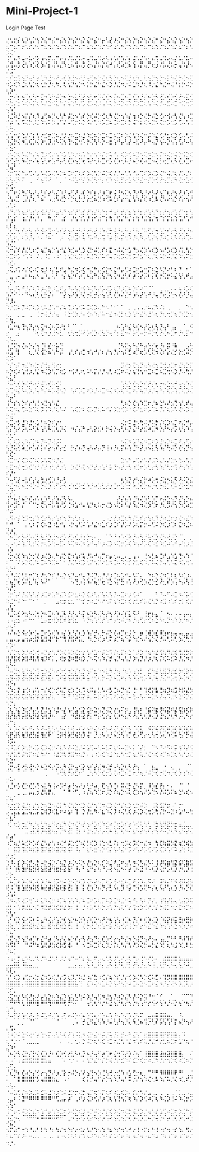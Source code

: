 # Mini-Project-1

Login Page Test

⡐⢂⡒⡌⢆⡱⢂⡑⢢⡑⣌⠒⣌⠒⣌⢢⡑⢢⡑⢢⡑⣌⠒⣌⠒⡤⢃⡜⡰⢌⠒⣌⢢⡑⢢⡑⢢⡑⣌⠒⣌⠒⣌⢢⡑⢢⡑⢢⡑⣌⠒⣌⠒⡤⢃⡜⡰⢌⠒⣌⢢⡑⢢⡑⢢⡑⣌⠒⣌⠒⣌⢢⡑⢢⡑⢢⠜⣠⢃⠦⡑⢢⡑⣌⠒⣌⠒⣌⢢⡑⢢⡑⢢⡑⣌⠒⡌⢆⡱⢌⠂
⢨⢁⠦⡙⢤⠒⡥⢊⡕⡰⠢⡍⢤⡉⢖⡰⠌⡥⢌⠥⡒⢤⠩⢤⠩⡔⢣⠰⡡⢎⡱⠌⡆⢬⠡⣌⠱⣂⠦⢩⠤⡩⢔⠢⡌⠥⡌⢥⠒⡤⢩⠤⡩⢔⢣⠰⡡⢎⡱⠌⡆⢬⠡⣌⠱⣂⠦⢩⠤⡩⢔⠢⡌⠥⡌⢥⠚⡄⢎⠴⣉⠦⢱⠠⡍⢤⡉⢖⡰⠌⡥⢌⠥⡒⢤⠩⡜⠢⡜⣨⠁
⢂⠎⣒⢩⢢⡙⢤⠃⡴⢁⠳⣘⠢⠜⡠⢎⡱⣘⠢⠜⡘⢤⢋⠦⡑⢌⢆⢣⡑⢆⠢⢍⡘⢆⠳⡀⢇⢢⡙⢢⡑⠢⡅⠳⢌⡓⢌⠢⢍⠲⡡⢎⠱⣈⢆⢣⡑⢆⢂⡓⡘⢆⠳⡀⢇⢢⡙⢢⡑⠢⡅⡓⣌⠓⣌⠢⡱⡘⣌⠲⡐⠬⣁⠳⡘⢆⠸⡐⣌⠓⣌⠒⢬⠘⡆⡓⠬⡑⢆⡱⠂
⢈⡒⠌⡆⢦⢉⢆⢣⠒⣍⠲⢡⠓⡬⡑⠦⣑⠢⣅⢋⡜⢢⢃⠖⡩⢌⢎⠢⡍⠦⣉⠦⣉⢎⡱⡘⡌⠦⣑⠣⢜⡡⢎⡱⢊⡜⠢⣍⢊⠥⢓⡌⣒⠡⢎⠢⡍⢆⠣⡜⣑⠪⣅⠓⡌⢦⢑⠣⡜⡡⢜⡡⢜⡸⢠⠣⢅⡓⠬⡑⢬⠱⡌⡱⣉⢆⢣⠱⢌⡚⠤⣋⠴⣉⠒⣍⢒⡩⢢⠱⡁
⠰⣈⠵⣘⠢⡍⡌⢆⠹⣠⢋⠦⡙⢄⢣⠓⡬⣑⠢⢡⠎⡑⢎⠬⡑⢊⢆⠳⢌⡑⢢⠱⡌⢲⠰⡑⢌⡓⠬⣑⢊⠔⢪⠔⢣⢌⢣⠰⣉⠚⡴⠘⣄⠫⢌⡓⡸⣈⠱⢢⠅⡳⢠⠋⡜⠤⢋⡒⠥⡑⠪⡔⢃⠲⡡⣉⠦⣉⠖⣉⠆⡓⢬⠑⡆⢎⠢⣙⠢⢍⡒⡡⢒⡡⢋⠤⢣⢘⡡⢓⠄
⢢⢡⠒⡬⢑⡜⠌⡆⢣⠔⣊⠖⣉⠦⡘⡸⡐⠦⣉⠦⣘⠱⣊⠦⡑⣉⠦⣉⠦⣉⠆⡱⢌⢣⠱⢌⠒⡬⠱⣌⢊⠜⣂⢎⡱⢊⠤⢃⠬⠱⢌⡓⢌⠲⣁⢎⡱⢌⡱⢂⡹⣐⠣⢍⢢⢙⠢⣍⢒⠡⡓⢌⢣⠣⡑⠤⣒⢡⠚⡤⢃⡜⠤⣋⠜⡤⠓⢤⡙⢢⠥⡑⢢⢡⢋⡜⠤⢣⠌⣣⠂
⢐⠢⡑⢆⠣⣌⠓⡌⢦⢙⡰⢊⡔⢢⠱⣡⢃⠳⡐⢦⢡⠓⡔⢢⠱⡌⡒⢥⠚⡄⢎⡱⢊⠦⣙⠢⢍⠲⣑⠢⡍⠲⢌⡒⢬⡑⢪⡑⢎⡱⢊⡜⢂⠳⢌⡒⠌⢦⢡⢃⠖⣡⠚⡤⢃⢎⡱⢢⡉⢖⠩⡜⢂⠧⣉⠖⡡⢎⡱⢂⠧⡘⠦⡑⢎⠴⣉⠲⢌⡃⢖⡉⢆⠣⢎⡰⣉⠖⡘⢤⠃
⢈⡒⢩⢌⠓⡤⢋⠜⣠⠣⢜⡡⢌⠣⡑⠦⣉⠖⡉⢆⠎⡱⢌⢣⡑⠬⡑⢎⡜⡘⠤⢃⢣⠚⡤⢉⠎⡱⢌⡱⢌⠓⢬⡘⢆⡜⡡⡘⠆⡥⢣⢌⠣⠍⠀⢀⠀⠊⢦⠩⠜⠀⠁⡀⠈⠐⠬⣡⠚⡌⡱⢌⢣⠚⡄⢎⠱⢢⢅⡋⡔⣡⠣⡙⣌⠒⡌⡱⢊⡜⢢⡉⣌⠳⢌⡒⣡⢊⡕⢪⠄
⢢⠉⠖⡨⢓⡌⢣⠜⣠⢃⠎⡔⠣⣌⠱⡘⢤⢋⠜⡠⢎⡑⠎⡆⠜⡰⣉⠖⢬⢘⠢⢍⢢⡙⡔⢣⡘⠔⡣⠜⢢⡉⢆⡜⢢⠜⡰⢡⢚⡐⢣⢌⡁⢀⡜⡌⢆⠈⠦⠁⠠⣐⠣⢜⡑⠂⡑⢆⡓⡘⡔⣊⠦⣙⠰⢊⠥⣃⠎⡔⠒⣄⢣⠱⡌⢎⠰⣁⠧⢌⠣⠔⢢⡑⠎⡔⢢⠜⣠⢃⠆
⢠⠙⡌⢱⢦⡜⢡⡎⡔⢪⡜⡌⠓⣤⢣⠙⢢⡎⡜⢡⡎⡜⢱⡌⢣⠑⡆⠚⣤⠃⡞⡌⣦⢱⠘⡆⡜⢡⢣⠙⡆⡜⢢⡜⢡⡎⠑⡆⢣⡜⢡⡎⠀⢰⡌⡜⢢⠘⡄⠀⠓⣬⠁⢠⡎⠀⡜⢢⢱⢡⡜⢰⠊⣴⠉⡆⢳⡄⢫⡌⠓⡌⡆⢳⠘⣬⢱⡌⢲⠉⡎⡍⣦⢱⢩⡜⢡⠚⡄⡎⡄
⢈⢆⡙⢆⠎⡔⢣⠰⡑⢪⠔⣩⠒⡡⠎⡜⢢⠜⣐⠣⡘⡔⠣⡜⢨⠱⢌⡓⢬⡘⢄⠳⣠⠃⢧⡈⠥⢋⡌⢲⢡⡑⠎⡔⢣⡘⡱⡘⠦⣡⢃⠖⡀⠆⡱⡘⡄⠐⠄⠘⠦⠁⠀⡰⠀⢌⡒⣩⠂⢧⠘⡥⠚⡤⢩⠘⡴⢘⠢⡍⢒⠱⡘⢆⠳⡠⢃⡜⢢⡙⠴⡁⢆⠣⠎⡴⢉⠦⡱⢌⡁
⢌⠒⡌⠎⡜⣌⢃⠖⡉⢦⡉⢦⡑⢡⠚⣌⠱⣊⠤⢃⡱⢌⡓⠬⣁⠎⠆⣍⠒⠬⢌⠒⣡⠙⡢⢌⡱⠡⢎⡱⠢⠜⡡⢎⡱⠌⣅⢣⡑⠦⣉⠖⡡⠐⢡⠱⠀⠜⡀⠸⡁⠠⠰⠁⢐⢢⡑⢆⡹⢀⠧⣘⠱⡌⠥⠚⢤⡉⢖⡩⢌⢒⡩⠜⣢⠑⢆⡘⢆⠥⡓⠬⡘⣌⠱⢢⠍⣒⠡⢎⠄
⠠⢍⡰⢩⠔⡌⢎⠴⡉⢖⡸⠰⡌⣃⠞⣠⠓⣌⠲⡡⢎⠒⣌⠓⡤⢊⡕⠢⣍⠚⡤⢋⠴⣉⠖⣡⠒⡍⠦⣑⠣⡙⠔⠃⠆⠙⠀⠂⠁⠁⣀⢀⠤⣀⠆⠦⣄⠢⣀⠱⡀⢅⠃⠐⡌⢦⡑⠎⡴⢉⠦⣡⠓⣌⢣⡙⢢⢍⠲⣐⢃⠎⡴⠩⡔⡩⠆⡍⢎⡒⢍⡒⠥⣌⢣⢃⠞⣠⠓⡌⠆
⠘⡤⡘⢥⠚⡘⡌⢆⠹⡰⢌⡓⡰⣁⠞⣠⠙⡤⢣⡑⢪⠱⢌⠣⡜⡡⢜⡡⢆⡙⡰⣉⠦⡑⠎⠔⠉⠈⠁⠀⢀⢀⡀⠄⠄⢦⠰⡡⢎⡱⠌⠊⠐⠂⠙⠢⢆⢃⢆⡓⡌⠆⠀⠉⡜⢢⠜⡱⡘⢌⡒⢅⡚⡔⢢⢡⢃⢎⡱⠌⣌⠚⡰⠣⡜⢡⠚⡘⢤⡉⢖⡨⢑⠢⢎⠜⡘⢤⡙⡸⠄
⠱⡐⣉⠦⡙⠴⡉⢆⡱⢂⠧⣘⢡⠒⡌⢦⢙⡰⢡⢊⠥⣉⢎⡱⢄⠓⠢⠘⠂⠁⠁⠀⡀⢀⢠⢠⡐⠦⣌⠳⠌⡆⢀⠀⠀⡀⠀⠑⢢⢄⡀⠀⡀⣀⠀⢀⠀⢈⡒⢬⡘⡜⢤⠀⠨⣑⢊⡱⡘⠤⢊⠦⠱⡌⠥⠒⣌⠲⢌⡃⢆⡱⢡⠓⣌⠣⣘⠡⢆⡙⢆⢒⡉⢦⡉⢎⡑⢢⠅⢳⡀
⠰⣁⠒⢦⢙⢢⡙⡔⢢⢍⠲⢌⠦⡩⠜⡂⠃⠈⠁⠈⠀⠀⠀⠀⠀⠀⠀⠀⠀⠦⢡⠓⣌⠣⢎⠢⡜⡡⢆⢣⡙⢤⠃⢠⡄⠀⠈⠀⠪⡔⠀⢀⡄⠀⠈⠀⠩⢆⢍⠲⡰⣘⠢⣃⠀⢆⢣⢒⡩⠜⡡⢎⡱⢌⢣⡙⢤⠋⡆⣍⠲⠌⡥⢋⠤⡓⠬⡑⢎⡜⢌⠦⣉⠖⡘⢆⡍⠲⢌⠣⠄
⠰⣈⢍⠲⢌⠦⡑⡌⢲⢈⠇⣎⠒⡥⣙⠀⠀⠀⠀⠀⠀⠀⠀⠀⠀⠀⠀⠀⠀⢈⠣⢍⢢⠓⣌⠓⡴⢑⡊⢖⡘⠆⡭⠘⠷⠀⠀⡠⢓⠬⣡⠘⡇⠀⠀⢆⡘⢌⢪⡑⠦⢡⠓⡬⠀⢠⢃⠎⡴⣉⠲⢡⠚⡌⠆⡜⢢⡙⡔⢢⠅⣋⠴⡉⢖⡡⢃⢍⠲⢌⠎⡔⢌⡊⡕⣊⠬⡑⢎⡱⠁
⠑⡌⢢⠍⠲⣌⠱⢌⡒⡌⢚⡄⢫⠔⡂⠀⠀⠀⠀⠀⠀⠀⠀⠀⠀⠀⠀⠀⠀⠀⡩⠜⡢⢍⢢⡙⢤⠣⢜⢢⣉⢚⡰⣉⠖⣌⢣⡑⡍⠦⡑⢎⠴⢡⢚⡰⡘⣌⠲⢌⡱⢣⡉⢖⡡⠐⢪⠜⡰⢂⠥⠣⡍⡜⡘⢤⢃⠴⣉⠖⠬⡐⢦⢙⢢⠒⣉⠦⣉⠦⣉⢒⠢⡱⡘⠤⢓⡘⠢⣅⠃
⠘⠤⢃⢎⡱⢌⡚⠴⡘⢬⠡⢎⠥⣊⠅⠀⠀⠀⠀⠀⠀⠀⠀⠀⠀⠀⠀⠀⠀⠀⢡⢣⡑⢎⢢⡑⠎⡜⡌⢆⡒⠦⣑⢢⠚⢤⢢⠱⢌⡱⢉⠲⣌⠣⢆⡱⡘⢤⠓⡌⠦⡡⢜⢢⡑⠀⢣⠎⡱⣉⠖⡱⡘⠴⣉⠲⢌⠲⡡⢎⠱⣉⠖⡌⢦⡙⡰⡘⢤⠓⡌⢎⡡⢱⡉⢎⡱⢌⠓⡤⠃
⢨⠑⡎⢢⡑⠎⡔⢣⢘⠢⣙⢢⠣⣌⠀⠀⠀⠀⠀⠀⠀⠀⠀⠀⠀⠀⠀⠀⠀⠀⢃⠦⡑⢎⢢⠱⣉⠖⡘⠦⣑⠣⠜⣢⢙⢢⢃⠞⢤⠣⢍⠲⣄⢋⠦⣑⠩⢆⡹⢨⠱⡘⢆⠣⠜⠀⢡⢎⡑⠆⢎⡡⡙⢆⠥⠚⡌⡱⣑⢊⡱⠐⢎⠜⣂⠖⡡⢉⠦⡙⡌⢆⡡⠣⢜⠢⡱⢈⡓⢬⠁
⠢⣉⠔⡣⣘⠱⣘⠢⣡⠃⠦⡑⠎⡔⠂⠀⠀⠀⠀⠀⠀⠀⠀⠀⠀⠀⠀⠀⠀⠀⢌⡒⠭⣘⠢⢓⠬⡘⠥⡓⡌⢎⡱⢢⡉⠖⣌⠚⡤⢋⡌⢣⠔⡩⢆⠥⢋⠦⢡⢃⠧⣉⢆⡹⢌⠀⠲⡌⣌⠓⡤⢃⡕⣊⠆⡓⢬⡑⢤⢃⠦⡙⣌⠚⡔⣊⠴⣉⠲⡑⡜⠢⡔⡩⢆⢣⠱⢡⢊⢆⠃
⠰⡁⢎⡱⢄⠳⡌⡑⠦⡙⠦⡙⢜⡨⠅⠀⠀⠀⠀⠀⠀⠀⠀⠀⠀⠀⠀⠀⠀⠀⠢⣍⠲⣡⠙⣌⠲⣉⠖⡱⣘⢢⡑⠦⣉⠞⣠⢋⡔⢣⡘⢥⢊⠵⣈⠖⡡⠎⡅⠎⡔⢢⠎⡔⣊⠀⡓⡌⠦⡙⢤⠣⠜⡤⡙⢸⠰⡘⢆⡍⠦⢱⣈⠓⡜⡰⠢⣅⢣⠱⡌⢓⠬⡑⢎⢢⡙⢢⢃⢎⠂
⠰⣉⠒⡌⢎⡱⢌⠱⢌⡡⢣⢍⠲⡘⣌⠀⠀⠀⠀⠀⠀⠀⠀⠀⠀⠀⠀⠀⠀⠀⣑⢢⠓⡤⢋⡔⠣⡜⣨⠱⣄⠣⡜⣑⠢⢓⠤⢣⡘⠆⣍⠲⢌⢒⡡⢎⠱⡘⠌⡜⠰⣃⠜⡰⢡⠀⡱⢌⠣⢍⠢⡙⡜⡰⢡⠃⡥⢙⠢⡜⡐⢣⠰⣉⠖⡡⢃⡔⢣⠱⡌⢃⡒⢩⠜⢢⠱⢡⠎⡜⠂
⠑⠤⢋⡜⠤⣃⠎⡜⣠⢓⡰⢊⡱⠘⡤⢃⠀⠀⠀⠀⠀⠀⠀⠀⠀⠀⠀⠀⠀⠀⢆⢣⡙⡔⠣⡌⡓⠴⡡⢒⠬⣑⠢⣅⠫⠜⠬⡑⣌⠓⣌⠲⢌⠦⣑⠪⡑⠬⡑⢌⡱⢠⠋⡔⠣⢐⠱⣊⠕⣊⠱⡘⠴⣡⢃⡜⡰⣉⠖⣡⢑⡊⠵⣈⢎⡑⠦⡘⢆⡓⢬⡁⢎⠥⣊⠕⣊⠲⠌⡜⡁
⢨⠑⢦⡘⠦⡑⢎⠴⠡⢆⡱⢃⡜⡱⢌⢣⠣⢄⠀⠀⠀⠀⠀⠀⠀⠀⠀⠀⠀⡜⡌⢦⠱⣈⠳⢌⡱⢃⡱⡉⠖⡬⣑⢢⡙⣌⢣⡑⠦⢩⠔⣩⠒⡌⠀⠁⠉⡒⢍⢢⠒⡥⢩⠜⡡⢈⠲⣡⠚⠤⢣⡙⢆⠥⡒⢌⡱⠢⢍⠆⠣⡜⠱⣌⠲⢌⡱⢉⠖⡘⢆⡩⠜⢢⡑⢎⠴⣉⠚⡴⠁
⢄⠫⠔⡬⢑⡩⢒⡌⠱⢊⡔⠣⡔⢡⠎⢢⡙⢢⢃⠆⡄⡀⠀⠀⠀⢀⠠⡐⡜⡰⣉⢆⠳⡌⣃⠎⡔⢣⢆⠹⡘⠴⣈⠖⡰⢌⠢⣌⠱⠃⠚⠀⠁⠀⡄⢂⠆⡍⢎⠦⣙⠰⣃⠚⡄⠠⡓⢤⢋⠬⢡⠜⣌⠲⣁⠎⡰⣉⠎⡜⡡⠜⡡⢆⡍⡒⠤⢋⠬⡑⢎⡰⢉⠆⣍⠲⣈⠦⡙⡰⡁
⢈⠦⣉⠔⡣⢜⡡⢌⡃⢧⡘⡱⣘⠢⡜⡡⠜⡡⢎⡸⢰⡑⢢⠄⣀⠀⠁⠑⠘⠰⠡⢊⠵⡘⠤⢣⡘⢥⢊⡱⢌⠣⢜⡨⡑⠈⢁⠀⡀⢄⠠⢂⠬⢱⡈⢇⡚⢌⡒⢆⡡⢓⠤⣋⠄⠣⢍⠲⢌⠲⣡⠚⢤⠓⡰⢌⡱⠢⢍⡒⡡⢎⠱⢢⠜⡡⢎⠱⣊⠱⣊⠴⢡⠚⡤⢓⡰⣘⠰⡱⠀
⢈⡒⢌⢎⠱⢢⡑⡊⢜⡰⢌⡱⢄⠓⡬⡑⣍⠲⢡⠎⢥⡘⠥⠚⢤⡉⠖⡤⢂⠤⣀⠄⣀⢠⠠⠀⢘⠢⣃⠦⣉⠞⣠⠱⣡⢙⠢⠱⠈⠆⠉⠈⠜⡢⡑⢎⡘⠦⣉⠦⠱⣉⠦⠁⠂⡘⣌⠣⢎⡱⢂⡝⢢⡙⠔⣃⠲⣉⠦⠱⡑⡊⡕⣃⢎⠱⡈⠧⢌⡓⢤⢃⠣⣍⠲⣡⢒⢡⢣⡑⠃
⢢⠘⡬⢌⢃⢇⡒⡉⢆⠜⣢⠑⡎⡘⢤⡑⢢⡙⠤⠚⡤⢙⠬⡙⢤⡘⡜⡰⣉⠦⣡⠚⠤⢣⠍⡄⠀⠑⠦⡑⣌⠲⣁⠇⣆⠣⢎⡰⢄⡂⢦⡉⢖⡡⠍⣆⠹⡄⠣⠜⠁⠀⠀⠀⠀⠀⠢⢙⡰⢨⠱⠌⢦⡉⢖⠨⣑⠢⡍⣓⠰⢡⠜⡰⢊⡱⢌⡑⣊⠜⣂⠎⡱⢠⠓⡤⢣⢘⠢⡜⡁
⢈⡒⢡⠜⡘⣌⢣⢃⡜⡰⣉⠖⣡⠓⣌⠱⣊⠕⣂⠦⡑⢎⡰⢃⡌⢣⢅⢣⡙⠤⣉⠖⡰⢊⠴⠁⠀⠀⠀⠃⠙⠤⠋⠴⣉⠲⠌⡥⢊⠵⣈⠓⠬⠑⠂⠉⠂⠁⠀⡀⠀⠀⣠⢖⡶⣆⣂⠈⠑⡎⡒⠴⣈⠣⠜⢢⠍⢦⠱⣉⠆⢎⡔⣃⠎⡥⢌⢣⡙⠴⣩⠰⢡⠎⡒⡅⢎⡜⣠⢣⠁
⠰⣈⠥⣊⠕⣢⠣⢌⢒⡑⠦⣉⠦⠱⣈⠧⡘⡜⢄⠣⡍⠦⣑⠣⢌⠣⡜⢢⠜⡱⠌⡎⣅⠫⠜⠀⢘⡖⡦⣄⠈⠀⠢⠄⠠⠤⢠⠤⡄⢠⠠⣔⣢⠠⠆⠓⠂⠈⣁⡤⣖⢾⡱⣏⠾⣵⢫⣆⠀⠡⡙⢦⢡⢋⡜⢡⠚⡤⢓⠬⡘⠦⡘⢤⢋⡔⢊⠦⣑⠣⢆⡙⢢⠱⡱⡘⠦⡘⡔⢢⠃
⠰⠌⠦⣑⠪⡔⡱⢊⠤⣉⠖⡡⢎⠱⠰⡌⡱⡘⡌⢆⡱⠱⡌⡚⢄⡓⠬⡑⢎⠴⡉⢖⡨⡑⠀⡶⢈⢾⡱⣎⠿⣱⠖⣦⢤⠤⣄⡤⣠⡄⣤⢄⡤⣤⢲⡴⣺⡝⣧⣻⢼⠋⡗⠉⢻⡜⣯⠞⣥⡀⠘⢆⡑⢎⡰⢃⠍⡴⡉⢦⠑⡬⠑⣎⠢⠜⢢⡑⢌⡚⠤⢃⠥⢃⡱⢌⢓⡘⡌⡱⠂
⠘⡌⡑⢆⡱⡘⠴⡡⢚⠤⡙⡔⢣⡘⡱⢌⠥⡱⢌⡒⡔⢣⠜⣡⠒⡬⣑⠩⡌⢆⡍⠦⣑⠁⡼⡱⠘⢦⠳⣜⢫⢧⠻⣜⢮⢻⣜⡳⡵⣻⡜⣯⢞⡵⣻⠼⣧⢻⢶⡹⠎⡅⡀⢞⡲⣝⠶⣛⢶⡱⡈⠢⢍⢢⠱⡌⡚⢤⡙⢤⢣⡘⡱⢢⡙⡜⡰⡘⢆⡍⢎⠥⣊⠵⡘⣌⠲⡘⣄⠣⠅
⠘⠤⣙⠢⢥⢙⢢⡑⢩⢒⡱⢌⠣⠔⡱⢊⠲⡑⡌⢆⡙⢢⠍⣆⠱⠢⣅⠳⡘⢦⠘⢦⠡⢠⢱⡃⠀⣎⠳⣬⢇⣯⡹⣜⣎⡳⢎⡵⢳⣥⢻⢬⡻⣜⢧⡻⣜⠯⣞⡱⣏⠆⢉⠞⣵⢫⡽⣹⢎⠷⣥⠐⢊⢆⡓⠬⡑⠦⣉⠖⡄⢣⠱⣡⢒⡡⠱⡘⢦⡘⣌⠒⣡⢒⡱⢌⠲⡑⠬⡑⠆
⢌⠱⡂⡝⢰⢊⠆⡬⢡⠒⡌⢎⡑⡊⢥⡉⢖⡱⢈⢆⠩⢆⠭⡄⣃⠣⠔⡣⣉⠦⡙⢢⡁⢘⠂⠃⢹⢞⡝⣧⣛⢶⡹⢶⣩⠗⡯⣜⡳⢎⣏⢾⡱⢏⣮⢳⡝⡾⣱⢻⡜⣆⠈⠘⠧⠛⠘⣑⢯⡝⡶⡀⠥⣊⠔⡣⢉⠖⡡⢎⡘⠤⢓⠤⢣⠌⠥⣑⠢⡜⢤⠩⣐⠢⣑⠪⡑⣌⠣⡙⡄
⢈⢆⠱⣌⠱⣊⠜⡤⢃⡝⣘⢢⠱⣘⠢⡜⢢⠜⣡⢊⡕⣊⠦⣑⢢⡙⢬⡑⡔⢢⠍⡲⢀⢘⢧⠆⠘⣮⠽⣖⡻⢮⣝⠾⣜⢯⣳⢎⡷⣻⡜⣧⢻⡭⣞⢧⡻⣵⢫⢷⡹⠦⠁⢠⡝⠀⠺⣝⡮⣝⡞⡅⠒⡥⢊⡕⡌⢎⡱⠢⣅⠫⠜⣌⢃⢎⡱⢌⡱⣘⢢⡑⢆⠳⡨⢅⠣⡔⣡⠓⡄
⢈⠆⡱⢌⠲⣡⠚⡄⢣⠜⠤⣃⢣⢂⠳⢌⡃⢞⠠⠎⡔⢢⠓⣌⠢⠜⡢⠜⣌⢃⢎⡑⢣⠈⢎⣇⠀⠺⡝⢮⡝⣏⠾⣹⢎⡷⡹⣎⢷⢣⡟⣼⢣⢷⡹⣞⣳⣭⢻⣎⠗⠁⢐⡽⢺⡵⣛⢮⣳⡹⢬⠁⡘⣐⠣⡰⡘⠦⣑⢣⠰⡉⢞⡠⢋⡔⢂⢣⢒⡡⢆⠱⢊⠥⢓⡌⡓⢬⠰⡩⠄
⢌⠸⣁⠎⡱⢂⡓⢌⡡⢎⡱⢌⡒⠌⣆⠣⡜⠬⣑⡘⠬⣡⢋⠤⢃⠥⣃⠍⣆⠪⠤⣙⠢⡅⠈⡜⡂⠀⠙⠢⠙⠔⠫⠖⡭⢲⠹⡜⢪⠳⡜⣥⢛⡬⢳⡍⠶⣌⠳⠜⠂⠸⣼⡹⢧⡻⣭⠳⢦⡙⠄⢠⠰⡡⢎⠱⣨⠑⣆⠣⢒⡉⢦⡘⢥⡘⢌⠢⢎⠴⡉⠦⣉⢆⠣⡜⡰⢌⠣⣑⠂
⢈⡒⠤⣋⠔⡣⢜⠢⡑⠦⣑⠪⡔⡩⢄⠳⢌⡓⢤⢊⡕⢢⠎⡜⣌⠲⢌⡚⠤⢣⡑⢆⠣⡜⢢⠀⠁⠀⣦⣀⠀⠐⠀⢄⠀⡀⠀⠈⠁⠉⠈⠀⠉⠈⠁⠈⠁⠀⠀⢀⠀⠀⠡⢛⢧⡛⡴⣋⠖⠁⣀⢣⠣⡑⢎⡒⡡⢍⠴⣉⠦⣉⠖⡘⢦⡘⠬⡑⢎⡒⢍⠲⡐⢎⡱⢰⠱⢌⡒⢥⠂
⠰⣈⠖⡡⢎⡑⢎⡡⢙⠢⣅⠳⢨⠔⡩⠚⡴⢘⠢⠜⡰⢃⡚⠴⡀⢏⢢⠱⣉⠆⠭⢌⡓⣌⠣⡍⡀⠸⡱⣎⡟⡆⠂⠄⠀⠈⠁⠈⠀⠁⠀⠀⣀⢀⡀⡤⣄⡲⣜⢧⡟⣄⠀⠀⠁⠛⠐⠋⡀⠰⡌⢦⠱⣉⠖⡨⡑⠎⢦⡑⠢⢅⢎⡱⢢⠜⡡⢙⠢⡜⠬⡡⠍⠦⣑⠣⢎⠢⡍⢦⠁
⠱⡐⡊⡕⢬⡘⠆⡜⢢⡑⠦⣙⠢⢌⡅⠳⢌⢣⡑⢊⡱⢌⡜⢢⢉⠲⢌⡱⢌⠚⡌⢆⡱⢂⡓⠬⡱⠀⢨⢵⣫⡝⡶⠠⠁⡒⠂⠀⠀⡠⢉⣍⣌⣡⣉⢥⣉⡥⣍⢾⡹⢎⣇⠖⠴⣢⠆⢹⠀⡑⡜⣂⠳⠌⣆⠱⢌⡹⠰⢌⢃⢎⡰⢌⡱⢌⢒⡡⢓⡌⡓⠤⣙⠰⣡⠚⠤⢓⠌⣆⠃
⠰⡁⢖⡡⢒⡌⠳⡘⢤⢃⠳⣄⠫⡔⣌⠳⢌⠲⢌⠣⡜⢢⠜⡡⢎⠱⣊⠴⡉⢖⡡⠎⡴⠡⢎⢅⢣⢃⠨⣳⢧⡻⣝⡳⣖⣤⣈⣀⡀⠀⠀⠀⠈⠁⣉⢠⣏⢾⡹⢮⣗⢦⡌⡙⠲⣜⡃⢘⡆⠰⣑⢢⡙⡜⡠⢍⠦⢱⡉⢎⠲⠌⣆⠣⡜⢢⠎⡔⢣⠜⠬⡑⢆⠳⣄⠫⡜⢌⠎⡴⠁
⠰⡉⢦⡘⠥⣊⠕⡡⠎⣌⠣⡔⢣⠰⢌⠚⡬⣑⢊⠱⢌⡃⢎⡱⢨⢑⠢⣃⠍⡆⢒⡩⢔⡩⢎⠒⣌⠲⠀⢳⣏⢷⣭⡳⣝⢶⣙⢮⣳⠐⠀⣯⣹⢹⣎⠷⣎⡷⣻⡝⣮⡳⣽⡹⣝⢮⠇⠸⡄⠁⣆⠣⣒⢡⡑⢊⡌⢣⠜⣌⠒⡩⠔⢣⠜⡡⢊⠜⡡⢎⡱⢡⠊⠵⣠⢓⠸⣈⠞⡰⡁
⢑⠸⠄⡎⡱⢌⡚⢄⡓⠤⡓⢬⡑⠌⢦⡙⡰⢌⠢⢍⠢⡜⢢⡑⢆⡊⠵⣈⠞⣈⠖⢤⢃⠲⢌⠣⣌⠣⠅⢸⡼⢯⣶⢻⣝⣮⢏⣷⣫⠇⠃⢱⢯⣳⡞⣯⣳⢽⣣⣟⣵⢻⣖⡯⣝⣯⠃⠸⡄⠃⣌⠓⡌⢦⠘⡡⢜⠢⣍⠢⠍⡴⢉⠦⣙⠰⠡⢎⡱⢌⡒⡡⢎⡱⡐⢎⡱⢐⡊⡕⡀
⢈⠦⣉⠖⡱⢌⠲⡡⢎⡱⡘⢦⢘⡩⢒⠬⣑⠪⡑⢎⡱⢌⠣⡜⢢⡉⢖⡡⢚⠔⣊⠦⣉⠞⣨⠱⣄⠫⠜⠀⣽⢳⡌⠋⠺⢜⡿⣜⣳⢟⠨⠈⣿⣱⣟⡳⢽⣫⠷⣞⡾⣝⣮⢗⡯⣞⡅⢸⠀⡅⢎⡱⡘⠦⡙⡔⣃⠣⢆⡹⠘⡴⢉⠲⡡⢍⠓⡌⢆⠣⡜⢡⢆⡱⡘⠦⡑⢎⡰⢡⠅
⣈⠲⢄⠫⢔⡩⢒⠡⠆⣅⠳⢌⡒⠰⡉⢦⢡⢣⠱⡈⠦⣉⠖⡡⢆⡉⠦⡱⣉⠲⣈⠒⢥⠚⡄⢣⠆⡙⡜⡀⢰⢻⡜⣧⢄⢂⣬⡱⢯⣞⡇⠂⢡⡿⣜⣇⠢⡉⠻⣝⡾⣹⢎⡿⣜⡳⠆⢸⠀⡘⠆⡥⢃⠧⡑⡰⢡⡙⢢⢅⠋⡔⢩⢒⡱⢊⠜⡘⡌⡓⢬⡁⠲⡐⣍⠲⡉⠦⡑⢣⠂
⢠⠃⢎⡑⢪⠔⡩⠆⠭⣄⠳⢌⡜⢡⡑⢎⢢⡑⠦⣑⠱⡌⢎⡑⢢⠜⡑⢦⢡⢣⠰⣉⠦⡙⡌⠆⢎⡱⢌⡱⠈⢮⡝⡾⣭⣛⡶⣛⡷⣺⢵⡈⡈⣵⣛⣮⢗⣌⣣⡄⣯⢳⣏⢾⣱⢟⡄⢸⠀⢌⡓⢜⡈⢖⢡⠒⡥⡘⢥⢊⡜⢨⡑⠎⡔⠣⣌⠱⣌⠱⢢⢡⠣⣑⠢⡱⡘⠴⡉⢦⠁
⠠⢍⢢⡙⢢⡙⠴⡉⠖⣌⠚⡴⢈⠣⡜⢌⠦⡑⠎⡔⢣⠜⣢⠙⣂⢎⡱⢊⡔⢢⠓⣌⠲⡑⢬⡙⢢⠜⡢⠄⢠⣄⡉⠓⠃⠛⠼⠹⠞⠵⠫⠇⠁⠀⠛⠬⠛⠶⣣⢟⡼⣳⢎⡷⣫⢾⠄⠘⠀⠢⣉⠦⣉⠎⢆⡹⡐⡍⢆⠣⡌⢣⠜⡱⢌⡓⠤⡓⣌⠱⡃⢆⠳⣨⠱⣁⠇⣓⡘⠦⡁
⠰⢠⠄⡛⣄⠣⢇⡘⢇⡘⠧⣘⢃⠇⡸⡘⢤⠛⠤⠛⡄⢧⡀⠟⡠⢄⢃⢇⡸⢃⠜⡠⢇⠛⡤⢘⠣⠜⡣⠄⠀⣼⣿⣿⣿⣧⣤⣤⣤⣤⣤⣿⣇⠸⣧⣤⣀⡀⠀⠀⠀⠀⠀⠀⠀⣀⣀⡄⣤⢀⢣⠸⣀⠟⡄⣠⠣⢸⡘⢇⡘⡃⡜⢣⡘⣄⠣⢸⢀⢇⡛⢄⠣⢄⢣⡘⠼⣀⠣⢇⠄
⢡⠃⢎⡱⢠⢋⡒⢌⡒⣌⠲⡡⢎⡘⡔⡩⢆⡹⡈⠵⣘⠰⡌⣓⠰⢊⡌⢦⠑⡎⡘⡔⢊⡱⢌⠣⡑⢎⠥⣋⠄⢹⡻⣿⣿⣿⣿⣿⣿⣿⣿⣿⣿⡄⢿⣿⣿⣿⣿⣿⣿⣿⣿⣿⣿⣿⣿⣧⢙⠀⣎⠱⢌⠲⣁⠦⡑⢣⠜⢢⡑⠴⣉⠦⣑⠢⣉⠖⣌⠲⡘⡌⢜⠢⡱⣈⢇⡰⢉⠎⡄
⠠⢍⠒⡔⠣⢎⠜⡢⠜⡤⢣⡑⠦⠱⣌⠱⢢⢅⠣⢓⠬⡱⡘⢤⢋⠲⣘⢢⡙⠴⡑⣌⠣⡜⠬⡑⢭⠘⠒⠈⠊⠀⠀⠁⠀⠀⠉⠉⠙⠉⠛⠟⠻⢇⢸⡿⠿⣿⠿⠿⢻⠿⠿⠿⢟⡛⠫⠍⠈⠀⢤⢋⢆⠳⡐⠦⣙⢢⡙⢆⡜⢢⡑⢦⢡⠓⡔⢪⠔⢣⠱⡘⠬⡑⢦⠑⢦⡘⣡⠚⡄
⡘⠤⡋⡜⢱⢊⡜⢄⡓⠬⣡⠚⣌⠱⢠⢋⠖⠬⡑⢊⠦⣑⠩⢆⢊⡑⠦⢱⡘⢢⠑⡌⡱⢌⠣⠍⢀⣤⣶⣿⣿⣿⣶⣄⠀⠘⡄⠀⠀⠀⠀⠀⡀⡀⠀⠈⠁⠀⠀⠀⠀⠀⠈⠀⠀⠀⢀⠠⠀⡚⣄⠫⣄⢣⠱⡘⠤⢃⡜⢢⡘⢄⠳⣈⠦⢩⡐⢃⠎⡥⢣⢡⠃⡍⠦⡙⢢⠜⡄⢫⠄
⢘⠰⡑⠬⣑⠪⢔⠊⡴⢑⠢⡍⢤⢃⠣⢎⡜⢱⠨⣅⠲⢌⡓⣌⠒⡬⡘⢥⡘⡅⡚⠤⠓⣌⢣⠁⣖⣿⣿⣿⢿⡟⡟⣿⣷⡄⠹⠀⠀⢆⠘⡐⠐⠈⢀⣀⣀⣀⠀⠀⠀⠀⠀⠄⠀⠄⡀⢂⠄⡑⠬⡑⢆⠣⢎⠰⣉⠖⣌⢣⠘⣌⠲⢡⠎⢥⡘⣌⠚⡔⣃⠦⣉⠖⣡⠙⢦⠘⣌⠱⠂
⢈⠦⡑⢣⢌⡓⡌⡓⢌⢎⡱⡘⠆⢎⡱⢊⡔⣃⠣⢆⡙⠦⡘⢤⠋⡴⢉⠖⣌⢒⠩⡜⡱⠌⢦⠁⢸⣿⣿⣿⣼⣶⣽⣿⣿⣿⡄⠀⠌⠄⠠⠁⢠⣴⣿⣯⣿⣿⣿⣧⣤⠀⠀⠈⠄⠐⡐⠠⠀⠄⢣⡙⣌⠓⡌⡓⢬⡘⡔⣊⠱⠌⣎⡑⢎⡒⠴⣈⠳⡘⡔⢢⡑⢎⠴⣉⠦⡙⢤⢋⡄
⡈⢆⡙⠆⢎⠴⡑⡌⢊⡔⢢⡙⠜⡰⡈⡕⡒⠬⡑⡌⠜⣢⢙⠢⡱⢈⢣⢚⡐⣊⠱⠰⣡⢋⡒⢆⡀⠉⠛⠛⠻⠿⠿⠿⠟⠛⠃⢀⣈⠄⠀⠁⣿⣿⣿⣿⡏⡣⢤⣿⣿⣷⣄⠀⠠⠂⠀⠀⠀⢎⡅⡚⢤⠋⡔⡑⢢⠱⡘⢤⠃⠭⡐⡜⢢⠱⢌⢂⠧⠱⡌⠥⡘⢌⠲⣁⠞⡘⠤⢣⠄
⠘⠤⣡⢋⡌⠦⡱⣈⠥⣊⠥⣘⠱⡰⢑⠬⣘⡑⡒⢌⡓⢤⡉⢖⠡⡍⢆⠎⠴⣁⢎⡱⠄⡎⡔⠣⡜⣠⢀⡀⢀⠀⡀⢀⠈⡁⣀⠠⣀⠠⣀⠆⠨⣙⠛⠿⠿⠿⠿⠿⠿⠛⢋⣠⡤⡴⠁⢀⠞⡰⢌⡱⢊⡜⡰⢉⢆⢣⢙⢢⡉⢖⠱⡌⡱⢊⠴⡉⢆⠳⢌⡱⢘⠬⠱⢌⡒⡩⢌⢣⠂
⢨⠑⡤⢒⠬⡱⡑⣌⠲⢡⠚⡤⢣⠱⣉⠖⡡⢜⡑⢎⡸⠤⡙⠬⡱⡘⡌⢎⡱⢌⠲⢌⡓⢬⡘⡱⡘⢤⠣⡜⣡⢋⠴⣉⠖⡱⣈⠓⡬⠱⣌⠲⢄⠈⠙⠛⠛⠶⠿⠾⠿⠿⠟⠛⠉⣀⠲⢩⠜⡡⢎⡔⠣⡜⡰⢩⠜⢢⢍⢢⡑⢎⡱⢌⡱⣉⠦⡙⢬⡑⠎⡴⢉⢎⡱⢊⠴⣑⢊⠦⡁
⠢⠍⠴⠉⠒⠱⠘⠤⠃⠇⠳⠘⠆⠳⠌⠲⠑⠎⠔⠪⠔⠣⠜⠱⠢⠱⠘⠦⠑⠎⠲⠡⠚⠔⠸⠐⠍⠆⠓⠸⠐⠎⠲⠐⠎⠱⠄⠫⠔⠃⠦⠉⠎⠜⠂⠒⠤⠠⠀⠄⠠⠄⠰⠐⠢⠅⠣⠃⠎⠱⠢⠜⠑⠦⠑⠃⠎⠥⠊⠖⠘⠆⠲⠌⠲⠐⠦⠙⠴⠈⠳⠰⠉⠖⠰⠉⠖⠌⠲⡘⠄
